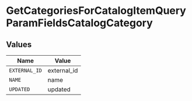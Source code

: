 # GetCategoriesForCatalogItemQueryParamFieldsCatalogCategory


## Values

| Name          | Value         |
| ------------- | ------------- |
| `EXTERNAL_ID` | external_id   |
| `NAME`        | name          |
| `UPDATED`     | updated       |